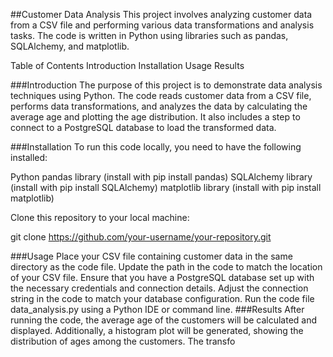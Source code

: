 
##Customer Data Analysis
This project involves analyzing customer data from a CSV file and performing various data transformations and analysis tasks. The code is written in Python using libraries such as pandas, SQLAlchemy, and matplotlib.

Table of Contents
Introduction
Installation
Usage
Results


###Introduction
The purpose of this project is to demonstrate data analysis techniques using Python. The code reads customer data from a CSV file, performs data transformations, and analyzes the data by calculating the average age and plotting the age distribution. It also includes a step to connect to a PostgreSQL database to load the transformed data.

###Installation
To run this code locally, you need to have the following installed:

Python 
pandas library (install with pip install pandas)
SQLAlchemy library (install with pip install SQLAlchemy)
matplotlib library (install with pip install matplotlib)

Clone this repository to your local machine:

git clone https://github.com/your-username/your-repository.git

###Usage
Place your CSV file containing customer data in the same directory as the code file.
Update the path in the code to match the location of your CSV file.
Ensure that you have a PostgreSQL database set up with the necessary credentials and connection details. Adjust the connection string in the code to match your database configuration.
Run the code file data_analysis.py using a Python IDE or command line.
###Results
After running the code, the average age of the customers will be calculated and displayed. Additionally, a histogram plot will be generated, showing the distribution of ages among the customers. The transfo
